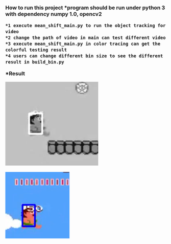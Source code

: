 <h3> How to run this project
 *program should be run under python 3 with dependency numpy 1.0, opencv2

	*1 execute mean_shift_main.py to run the object tracking for video
	*2 change the path of video in main can test different video
	*3 execute mean_shift_main.py in color tracing can get the colorful testing result
	*4 users can change different bin size to see the different result in build_bin.py
	
 *Result
	
![Alt text](gray.png)

	
![Alt text](RBG.png)

